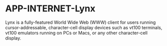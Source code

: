 APP-INTERNET-Lynx
=================

Lynx is a fully-featured World Wide Web (WWW) client for users running    cursor-addressable, character-cell display devices such as vt100 terminals, vt100 emulators running on PCs or Macs, or any other character-cell display.
